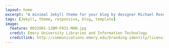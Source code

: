 ```yaml
---
layout: home
excerpt: "A minimal Jekyll theme for your blog by designer Michael Rose."
tags: [Jekyll, theme, responsive, blog, template]
image:
  feature: 0032001-12BM-F031-MAN.jpg
  credit: Emory University Libraries and Information Technology
  creditlink: http://communications.emory.edu/branding-identity/licensing.html
---
```

